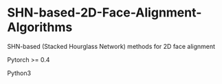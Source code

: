 # SHN-based-2D-Face-Alignment-Algorithms
SHN-based (Stacked Hourglass Network) methods for 2D face alignment

Pytorch >= 0.4

Python3
